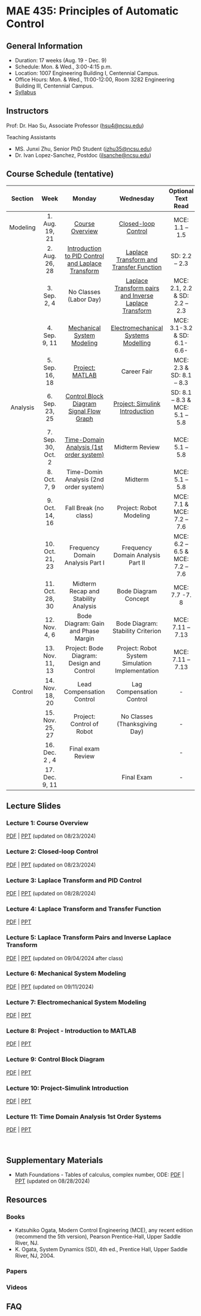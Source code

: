 # MAE 435: Principles of Automatic Control

## General Information

* Duration: 17 weeks (Aug. 19 - Dec. 9)
* Schedule: Mon. & Wed., 3:00-4:15 p.m.
* Location: 1007 Engineering Building I, Centennial Campus.
* Office Hours: Mon. & Wed., 11:00-12:00, Room 3282 Engineering Building III, Centennial Campus.
* [Syllabus](https://www.dropbox.com/scl/fi/pltajoibr86bn71zab0ji/MAE-435-Syllabus-Fall-2024.pdf?rlkey=s23ix5brw4lgqqallbpyvhq7f&dl=0)

## Instructors

Prof: Dr. Hao Su, Associate Professor (hsu4@ncsu.edu)

Teaching Assistants
* MS. Junxi Zhu, Senior PhD Student (jzhu35@ncsu.edu)
* Dr. Ivan Lopez-Sanchez, Postdoc (ilsanche@ncsu.edu)

## Course Schedule (tentative)

|    Section      |            Week           |                           Monday                          |                       Wednesday                     |            Optional   Text Read          |
|:---------------:|:-------------------------:|:---------------------------------------------------------:|:---------------------------------------------------:|:----------------------------------------:|
|     Modeling    |       1. Aug. 19, 21      | [Course   Overview](#lecture-1-course-overview)           | [Closed-loop Control](#lecture-2-closed-loop-control) |      MCE:   1.1 – 1.5            |
|                 |       2. Aug. 26, 28      | [Introduction to PID Control and Laplace Transform](#lecture-3-laplace-transform-and-pid-control) | [Laplace Transform and Transfer Function](#lecture-4-laplace-transform-and-transfer-function) | SD:   2.2 – 2.3 |
|                 |        3. Sep. 2, 4       | No   Classes (Labor Day)                                  | [Laplace   Transform pairs and Inverse Laplace Transform](#lecture-5-laplace-transform-pairs-and-inverse-laplace-transform) | MCE:   2.1, 2.2 & SD: 2.2 – 2.3 |
|                 |        4. Sep. 9, 11      |                [Mechanical System Modeling](#lecture-6-mechanical-system-modeling)               |       [Electromechanical Systems Modelling](#lecture-7-electromechanical-system-modeling)      |       MCE:   3.1-3.2 & SD: 6.1-6.6-      |
|                 |       5. Sep. 16, 18      |         [Project:   MATLAB](#lecture-8-project---introduction-to-matlab)             |      Career Fair      |         MCE:   2.3 & SD: 8.1 – 8.3       |
|     Analysis    |       6. Sep. 23, 25      |          [Control Block Diagram Signal Flow Graph](#lecture-9-Control-Block-Diagram) | [Project: Simulink Introduction](#lecture-10-Project-Simulink-Introduction)   |      SD:   8.1 – 8.3 & MCE: 5.1 – 5.8    |
|                 |     7. Sep. 30, Oct. 2    | [Time-Domain Analysis (1st order system)](#Lecture-11-Time-Domain-Analysis-1st-Order-Systems) |              Midterm   Review              |              MCE:   5.1 – 5.8            |
|                 |        8. Oct. 7, 9       |             Time-Domin Analysis (2nd order system)           |          Midterm        |              MCE:   5.1 – 5.8            |
|                 |       9. Oct. 14, 16      |                  Fall Break (no class)                |             Project: Robot Modeling              |        MCE:   7.1 & MCE: 7.2 – 7.6       |
|                 |       10. Oct. 21, 23     |                   Frequency Domain Analysis Part I | Frequency Domain Analysis Part II        |     MCE:   6.2 – 6.5 & MCE: 7.2 – 7.6    |
|                 |       11. Oct. 28, 30     |            Midterm Recap and Stability Analysis          |          Bode Diagram Concept        |              MCE:   7.7 -7. 8            |
|          |        12. Nov. 4, 6      |             Bode   Diagram: Gain and Phase Margin            |              Bode Diagram: Stability Criterion            |             MCE:   7.11 – 7.13           |
|                 |       13. Nov. 11, 13     |      Project:   Bode Diagram: Design and Control    |              Project: Robot System Simulation Implementation             |             MCE:   7.11 – 7.13           |
|     Control            |       14. Nov. 18, 20     |               Lead Compensation Control             |                  Lag Compensation Control                |                     -                    |
|                 |       15. Nov. 25, 27     |                Project:   Control of Robot              |            No   Classes (Thanksgiving Day)          |                     -                    |
|                 |         16. Dec. 2 , 4      |     Final exam Review    |                                                     |                     -                    |
|                 |         17. Dec. 9, 11       |                                               |                   Final Exam                                  |                     -                    |

## Lecture Slides

### Lecture 1: Course Overview
[PDF](https://www.dropbox.com/scl/fi/wovkvwgidfzk44qimz0ao/Lecture-1-Course-Overview.pdf?rlkey=vz7a1g5ahtoqflyi4bp28bjgz&dl=0) | [PPT](https://www.dropbox.com/scl/fi/2lm4z8cqi8326sa9viuzh/Lecture-1-Course-Overview.pptx?rlkey=eso64qwr3v7xxh7irkywj2c5d&dl=0) (updated on 08/23/2024)

### Lecture 2: Closed-loop Control 

[PDF](https://www.dropbox.com/scl/fi/e6lf6tbjkw8wil00zp9uf/Lecture-2-Closed-loop-Control.pdf?rlkey=co5usxwb3n2kq612tipmajz7g&dl=0) | [PPT](https://www.dropbox.com/scl/fi/gv4boo1670bkrxeh0dsv8/Lecture-2-Closed-loop-Control.pptx?rlkey=wxzq9wntitswsqv5xzkfhq7x1&dl=0) (updated on 08/23/2024)

### Lecture 3: Laplace Transform and PID Control

[PDF](https://www.dropbox.com/scl/fi/kd1klqdel4jevlescwnqf/Lecture-3-Laplace-Transform-and-PID-Control.pdf?rlkey=34j2hf05t0g8qo7j740bibi16&dl=0) | [PPT](https://www.dropbox.com/scl/fi/9i5pwqnbtv4ctz98rx77n/Lecture-3-Laplace-Transform-and-PID-Control.pptx?rlkey=016r0hxkk0cms2kx4bqhnlnea&dl=0) (updated on 08/28/2024)

### Lecture 4: Laplace Transform and Transfer Function

[PDF](https://www.dropbox.com/scl/fi/ekh54uvee6rso10u64ail/Lecture-4-Laplace-Transform-and-Transfer-Function.pdf?rlkey=7scg1rb4uwiod13p8f21twix7&dl=0) | [PPT](https://www.dropbox.com/scl/fi/1qs98b3uxg4theqi65mg5/Lecture-4-Laplace-Transform-and-Transfer-Function.pptx?rlkey=2iwmu3dfihbqcigrgiahn2s7c&dl=0)

### Lecture 5: Laplace Transform Pairs and Inverse Laplace Transform

[PDF](https://www.dropbox.com/scl/fi/25goediymcnec3xz9kwsh/Lecture-5-Laplace-Transform-Pairs-and-Inverse-Laplace-Transform.pdf?rlkey=1iwt2uxx8sb3mwesi0dg1dgrb&dl=0) | [PPT](https://www.dropbox.com/scl/fi/z9givuxo4zv75ym0iuxue/Lecture-5-Laplace-Transform-Pairs-and-Inverse-Laplace-Transform.pptx?rlkey=3h14at91wj4k90khfv9rzxeqb&dl=0) (updated on 09/04/2024 after class)

### Lecture 6: Mechanical System Modeling

[PDF](https://www.dropbox.com/scl/fi/tf1oqfojvexrag0aewnum/Lecture-6-Mechanical-System-Modeling.pdf?rlkey=fkog44evjd9gxglajvgu45nmo&dl=0) | [PPT](https://www.dropbox.com/scl/fi/8p6gdt41v70vd8i4q8fdu/Lecture-6-Mechanical-System-Modeling.pptx?rlkey=nrq0a6hsj75yx67a7ffbm3fu3&dl=0) (updated on 09/11/2024)

### Lecture 7: Electromechanical System Modeling

[PDF](https://www.dropbox.com/scl/fi/4xby05l1lj1jvc0yf63g0/Lecture-7-Electromechanical-System-Modeling.pdf?rlkey=jtnjnvif3j25y6nqpzg8h3wno&dl=0) | [PPT](https://www.dropbox.com/scl/fi/k4tkeb182nwu7mbzfanhn/Lecture-7-Electromechanical-System-Modeling.pptx?rlkey=xa3dwv38f5kho267kwj0tg5in&dl=0)

### Lecture 8: Project - Introduction to MATLAB

[PDF](https://www.dropbox.com/scl/fi/42fs0ogumnzbnhqne23zn/Lecture-8-Project-Introduction-to-Matlab.pdf?rlkey=gah24zh8zskwrwbt1mq7y0e0q&dl=0) | [PPT](https://www.dropbox.com/scl/fi/d9wxgbdinw3gm8r3z8lh3/Lecture-8-Project-Introduction-to-Matlab.pptx?rlkey=sqb6a2mli8ezeioctezue6j8k&dl=0)

### Lecture 9: Control Block Diagram

[PDF](https://www.dropbox.com/scl/fi/pgztwc3xocjfo3kt47a77/Lecture-9-Control-Block-Diagram.pdf?rlkey=2g71cvxhhe5u6uyx6jv43119l&dl=0) | [PPT](https://www.dropbox.com/scl/fi/r6hi5xcnmbr5gy23c9mx3/Lecture-9-Control-Block-Diagram.pptx?rlkey=uaegejj5kkn8a6s0ogs58850f&dl=0)

### Lecture 10: Project-Simulink Introduction

[PDF](https://www.dropbox.com/scl/fi/5lplr90hi91adnsyiq2hc/Lecture-11-Time-Domain-Analysis-1st-Order-System.pdf?rlkey=x0z0olh0qmzau2mkdhqlyo0pt&dl=0) | [PPT](https://www.dropbox.com/scl/fi/y8j8gzuwirttojt33qqeh/Lecture-10-Project-Simulink-Introduction-Part-I-Sainan-is-working-on-it.pptx?rlkey=v2vv4moxoqvqrtiptw17e8nmd&dl=0)

### Lecture 11: Time Domain Analysis 1st Order Systems

[PDF](https://www.dropbox.com/scl/fi/dyx7wue3wimjaro483did/Lecture-10-Project-Simulink-Introduction-Part-I-Sainan-is-working-on-it.pdf?rlkey=8psy1fscnms73wd013tnlvoen&dl=0) | [PPT](https://www.dropbox.com/scl/fi/awyh0vc4chsboz6v4lmvr/Lecture-11-Time-Domain-Analysis-1st-Order-System.pptx?rlkey=i6nto5dp9rlxmic0zi5zjawf6&dl=0)

<br>

## Supplementary Materials

* Math Foundations - Tables of calculus, complex number, ODE: [PDF](https://www.dropbox.com/scl/fi/gkygsq1mhyw52tymibwe4/Math-Foundations-Tables-of-calculus-complex-number-ODE.pdf?rlkey=ygjmxdt3lcvxdgnutqk10fptn&dl=0) | [PPT](https://www.dropbox.com/scl/fi/76ehrk8rfkocxdcbsyqn2/Math-Foundations-Tables-of-calculus-complex-number-ODE.pptx?rlkey=t5gqnn4iob37zdakzkjyykee3&dl=0) (updated on 08/28/2024)

## Resources

### Books
* Katsuhiko Ogata, Modern Control Engineering (MCE), any recent edition (recommend the 5th version), Pearson Prentice-Hall, Upper Saddle River, NJ.
* K. Ogata, System Dynamics (SD), 4th ed., Prentice Hall, Upper Saddle River, NJ, 2004.
### Papers

### Videos

## FAQ
